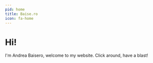 ```yaml
---
pid: home
title: Baise.ro
icon: fa-home
---
```


# Hi!

I'm Andrea Baisero, welcome to my website.  Click around, have a blast!
